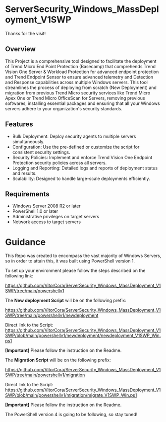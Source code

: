 # ServerSecurity_Windows_MassDeployment_V1SWP

Thanks for the visit!

## Overview

This Project is a comprehensive tool designed to facilitate the deployment of Trend Micro End Point Protection (Basecamp) that comprehends Trend Vision One Server & Workload Protection for advanced endpoint protection and Trend Endpoint Sensor to ensure advanced telemetry and Detection and Response capabilities across multiple Windows servers. 
This tool streamlines the process of  deploying from scratch (New Deployment) and migration from previous Trend Micro security services like Trend Micro Apex One or Trend Micro OfficeScan for Servers, removing previous softwares, installing essential packages and ensuring that all your Windows servers adhere to your organization's security standards.

## Features

  - Bulk Deployment: Deploy security agents to multiple servers simultaneously.
  - Configuration: Use the pre-defined or customize the script for consistent security settings.
  - Security Policies: Implement and enforce Trend Vision One Endpoint Protection security policies across all servers.
  - Logging and Reporting: Detailed logs and reports of deployment status and results.
  - Scalability: Designed to handle large-scale deployments efficiently.

## Requirements

  - Windows Server 2008 R2 or later
  - PowerShell 1.0 or later
  - Administrative privileges on target servers
  - Network access to target servers

# Guidance

This Repo was created to encompass the vast majority of Windows Servers, so in order to attain this, it was built using PowerShell version 1. 

To set up your environment please follow the steps described on the following link:

https://github.com/VitorCora/ServerSecurity_Windows_MassDeployment_V1SWP/tree/main/powershellv1

The **New deployment Script** will be on the following prefix:

https://github.com/VitorCora/ServerSecurity_Windows_MassDeployment_V1SWP/tree/main/powershellv1/newdeployment

Direct link to the Script:
https://github.com/VitorCora/ServerSecurity_Windows_MassDeployment_V1SWP/blob/main/powershellv1/newdeployment/newdeployment_V1SWP_Win.ps1

**[Important]** Please follow the instruction on the Readme.
  

The **Migration Script** will be on the following prefix:

https://github.com/VitorCora/ServerSecurity_Windows_MassDeployment_V1SWP/tree/main/powershellv1/migration

Direct link to the Script:
https://github.com/VitorCora/ServerSecurity_Windows_MassDeployment_V1SWP/blob/main/powershellv1/migration/migrate_V1SWP_Win.ps1

**[Important]** Please follow the instruction on the Readme.

The PowerShell version 4 is going to be following, so stay tuned!
